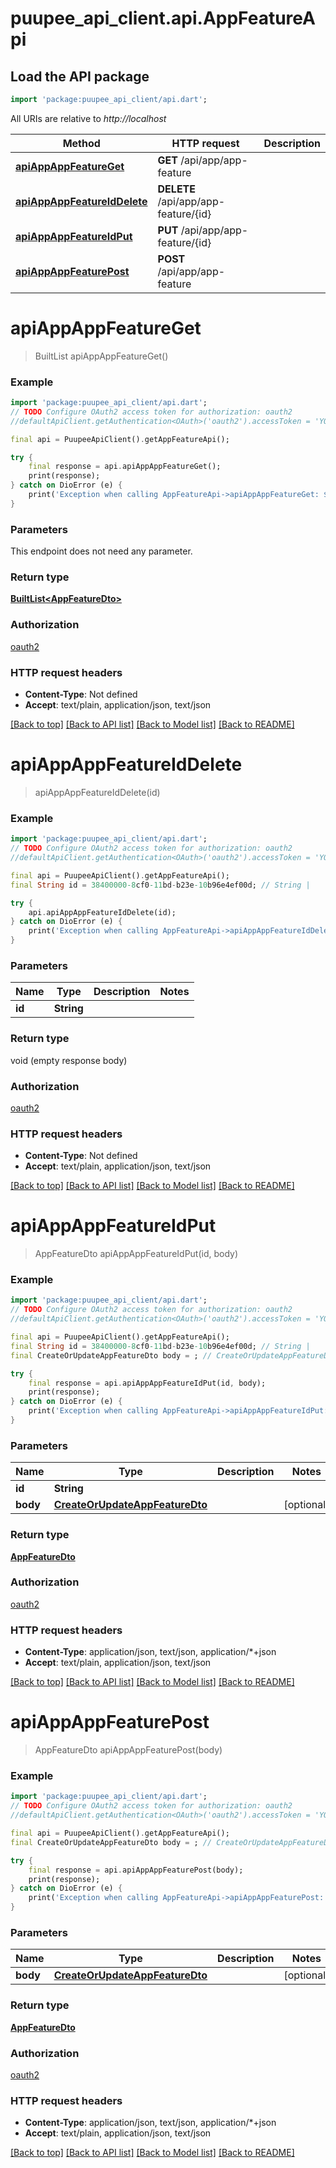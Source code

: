 # puupee_api_client.api.AppFeatureApi

## Load the API package
```dart
import 'package:puupee_api_client/api.dart';
```

All URIs are relative to *http://localhost*

Method | HTTP request | Description
------------- | ------------- | -------------
[**apiAppAppFeatureGet**](AppFeatureApi.md#apiappappfeatureget) | **GET** /api/app/app-feature | 
[**apiAppAppFeatureIdDelete**](AppFeatureApi.md#apiappappfeatureiddelete) | **DELETE** /api/app/app-feature/{id} | 
[**apiAppAppFeatureIdPut**](AppFeatureApi.md#apiappappfeatureidput) | **PUT** /api/app/app-feature/{id} | 
[**apiAppAppFeaturePost**](AppFeatureApi.md#apiappappfeaturepost) | **POST** /api/app/app-feature | 


# **apiAppAppFeatureGet**
> BuiltList<AppFeatureDto> apiAppAppFeatureGet()



### Example
```dart
import 'package:puupee_api_client/api.dart';
// TODO Configure OAuth2 access token for authorization: oauth2
//defaultApiClient.getAuthentication<OAuth>('oauth2').accessToken = 'YOUR_ACCESS_TOKEN';

final api = PuupeeApiClient().getAppFeatureApi();

try {
    final response = api.apiAppAppFeatureGet();
    print(response);
} catch on DioError (e) {
    print('Exception when calling AppFeatureApi->apiAppAppFeatureGet: $e\n');
}
```

### Parameters
This endpoint does not need any parameter.

### Return type

[**BuiltList&lt;AppFeatureDto&gt;**](AppFeatureDto.md)

### Authorization

[oauth2](../README.md#oauth2)

### HTTP request headers

 - **Content-Type**: Not defined
 - **Accept**: text/plain, application/json, text/json

[[Back to top]](#) [[Back to API list]](../README.md#documentation-for-api-endpoints) [[Back to Model list]](../README.md#documentation-for-models) [[Back to README]](../README.md)

# **apiAppAppFeatureIdDelete**
> apiAppAppFeatureIdDelete(id)



### Example
```dart
import 'package:puupee_api_client/api.dart';
// TODO Configure OAuth2 access token for authorization: oauth2
//defaultApiClient.getAuthentication<OAuth>('oauth2').accessToken = 'YOUR_ACCESS_TOKEN';

final api = PuupeeApiClient().getAppFeatureApi();
final String id = 38400000-8cf0-11bd-b23e-10b96e4ef00d; // String | 

try {
    api.apiAppAppFeatureIdDelete(id);
} catch on DioError (e) {
    print('Exception when calling AppFeatureApi->apiAppAppFeatureIdDelete: $e\n');
}
```

### Parameters

Name | Type | Description  | Notes
------------- | ------------- | ------------- | -------------
 **id** | **String**|  | 

### Return type

void (empty response body)

### Authorization

[oauth2](../README.md#oauth2)

### HTTP request headers

 - **Content-Type**: Not defined
 - **Accept**: text/plain, application/json, text/json

[[Back to top]](#) [[Back to API list]](../README.md#documentation-for-api-endpoints) [[Back to Model list]](../README.md#documentation-for-models) [[Back to README]](../README.md)

# **apiAppAppFeatureIdPut**
> AppFeatureDto apiAppAppFeatureIdPut(id, body)



### Example
```dart
import 'package:puupee_api_client/api.dart';
// TODO Configure OAuth2 access token for authorization: oauth2
//defaultApiClient.getAuthentication<OAuth>('oauth2').accessToken = 'YOUR_ACCESS_TOKEN';

final api = PuupeeApiClient().getAppFeatureApi();
final String id = 38400000-8cf0-11bd-b23e-10b96e4ef00d; // String | 
final CreateOrUpdateAppFeatureDto body = ; // CreateOrUpdateAppFeatureDto | 

try {
    final response = api.apiAppAppFeatureIdPut(id, body);
    print(response);
} catch on DioError (e) {
    print('Exception when calling AppFeatureApi->apiAppAppFeatureIdPut: $e\n');
}
```

### Parameters

Name | Type | Description  | Notes
------------- | ------------- | ------------- | -------------
 **id** | **String**|  | 
 **body** | [**CreateOrUpdateAppFeatureDto**](CreateOrUpdateAppFeatureDto.md)|  | [optional] 

### Return type

[**AppFeatureDto**](AppFeatureDto.md)

### Authorization

[oauth2](../README.md#oauth2)

### HTTP request headers

 - **Content-Type**: application/json, text/json, application/*+json
 - **Accept**: text/plain, application/json, text/json

[[Back to top]](#) [[Back to API list]](../README.md#documentation-for-api-endpoints) [[Back to Model list]](../README.md#documentation-for-models) [[Back to README]](../README.md)

# **apiAppAppFeaturePost**
> AppFeatureDto apiAppAppFeaturePost(body)



### Example
```dart
import 'package:puupee_api_client/api.dart';
// TODO Configure OAuth2 access token for authorization: oauth2
//defaultApiClient.getAuthentication<OAuth>('oauth2').accessToken = 'YOUR_ACCESS_TOKEN';

final api = PuupeeApiClient().getAppFeatureApi();
final CreateOrUpdateAppFeatureDto body = ; // CreateOrUpdateAppFeatureDto | 

try {
    final response = api.apiAppAppFeaturePost(body);
    print(response);
} catch on DioError (e) {
    print('Exception when calling AppFeatureApi->apiAppAppFeaturePost: $e\n');
}
```

### Parameters

Name | Type | Description  | Notes
------------- | ------------- | ------------- | -------------
 **body** | [**CreateOrUpdateAppFeatureDto**](CreateOrUpdateAppFeatureDto.md)|  | [optional] 

### Return type

[**AppFeatureDto**](AppFeatureDto.md)

### Authorization

[oauth2](../README.md#oauth2)

### HTTP request headers

 - **Content-Type**: application/json, text/json, application/*+json
 - **Accept**: text/plain, application/json, text/json

[[Back to top]](#) [[Back to API list]](../README.md#documentation-for-api-endpoints) [[Back to Model list]](../README.md#documentation-for-models) [[Back to README]](../README.md)

